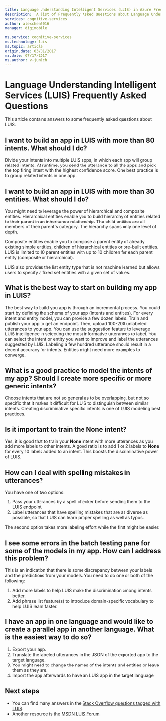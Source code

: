 ```yaml
---
title: Language Understanding Intelligent Services (LUIS) in Azure Frequently Asked Questions | Microsoft Docs
description:  A list of Frequently Asked Questions about Language Understanding Intelligent Services (LUIS)
services: cognitive-services
author: alexchen2016
manager: digimobile

ms.service: cognitive-services
ms.technology: luis
ms.topic: article
origin.date: 03/01/2017
ms.date: 07/17/2017
ms.author: v-junlch
---
```

# Language Understanding Intelligent Services (LUIS) Frequently Asked Questions

This article contains answers to some frequently asked questions about LUIS.


## I want to build an app in LUIS with more than 80 intents. What should I do?

Divide your intents into multiple LUIS apps, in which each app will group related intents. At runtime, you send the utterance to all the apps and pick the top firing intent with the highest confidence score. One best practice is to group related intents in one app.


## I want to build an app in LUIS with more than 30 entities. What should I do?

You might need to leverage the power of hierarchical and composite entities. Hierarchical entities enable you to build hierarchy of entities related to their parent in an inheritance relationship. The child entities are all members of their parent's category. The hierarchy spans only one level of depth. 

Composite entities enable you to compose a parent entity of already existing simple entities, children of hierarchical entities or pre-built entities. LUIS is limited to 10 parent entities with up to 10 children for each parent entity (composite or hierarchical). 

LUIS also provides the list entity type that is not machine learned but allows users to specify a fixed set entities with a given set of values. 

## What is the best way to start on building my app in LUIS?

The best way to build you app is through an incremental process. You could start by defining the schema of your app (intents and entities). For every intent and entity model, you can provide a few dozen labels. Train and publish your app to get an endpoint. Then, upload 100-200 unlabeled utterances to your app. You can use the suggestion feature to leverage LUIS intelligence in selecting the most informative utterances to label. You can select the intent or entity you want to improve and label the utterances suggested by LUIS. Labeling a few hundred utterance should result in a decent accuracy for intents. Entities might need more examples to converge.

## What is a good practice to model the intents of my app? Should I create more specific or more generic intents?

Choose intents that are not so general as to be overlapping, but not so specific that it makes it difficult for LUIS to distinguish between similar intents. Creating discriminative specific intents is one of LUIS modeling best practices.

## Is it important to train the None intent?

Yes, it is good that to train your **None** intent with more utterances as you add more labels to other intents. A good ratio is to add 1 or 2 labels to **None** for every 10 labels added to an intent. This boosts the discriminative power of LUIS.

## How can I deal with spelling mistakes in utterances?

You have one of two options: 
1.	Pass your utterances by a spell checker before sending them to the LUIS endpoint.
2.	Label utterances that have spelling mistakes that are as diverse as possible, so that LUIS can learn proper spelling as well as typos.

The second option takes more labeling effort while the first might be easier.

## I see some errors in the batch testing pane for some of the models in my app. How can I address this problem?

This is an indication that there is some discrepancy between your labels and the predictions from your models. You need to do one or both of the following:
1.	Add more labels to help LUIS make the discrimination among intents better.
2.	Add phrase list feature(s) to introduce domain-specific vocabulary to help LUIS learn faster.


## I have an app in one language and would like to create a parallel app in another language. What is the easiest way to do so?
1.	Export your app.
2.	Translate the labeled utterances in the JSON of the exported app to the target language.
3.	You might need to change the names of the intents and entities or leave them as they are.
4.	Import the app afterwards to have an LUIS app in the target language


## Next steps

- You can find many answers in the [Stack Overflow questions tagged with LUIS](https://stackoverflow.com/questions/tagged/luis).
- Another resource is the [MSDN LUIS Forum](https://social.msdn.microsoft.com/forums/azure/home?forum=LUIS) 


